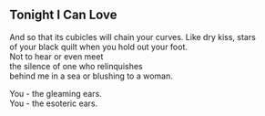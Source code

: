 Tonight I Can Love
------------------
And so that its cubicles will chain your curves. Like dry kiss, stars  
of your black quilt when you hold out your foot.  
Not to hear or even meet  
the silence of one who relinquishes  
behind me in a sea or blushing to a woman.  
  
You - the gleaming ears.  
You - the esoteric ears.  
